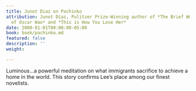 ```yaml
---
title: Junot Diaz on Pachinko
attribution: Junot Díaz, Pulitzer Prize-Winning author of *The Brief Wondrous Life
  of Oscar Wao* and *This is How You Lose Her*
date: 2000-01-01T00:00:00-05:00
book: book/pachinko.md
featured: false
description: ''
weight: 

---
```

Luminous…a powerful meditation on what immigrants sacrifice to achieve a home
in the world. This story confirms Lee’s place among our finest novelists.